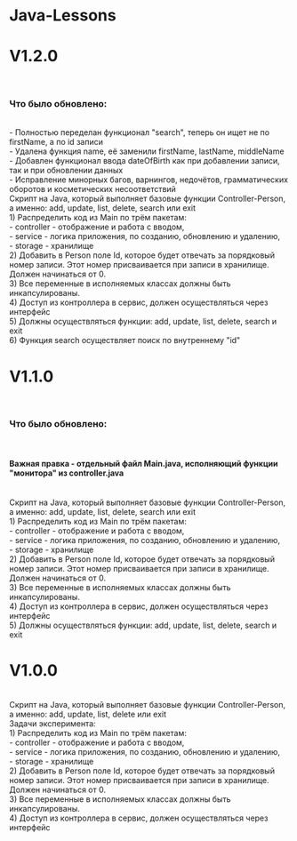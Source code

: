 # Java-Lessons   <br />
<h1>V1.2.0</h1>  <br />
<h3>Что было обновлено:</h3>   <br />
- Полностью переделан функционал "search", теперь он ищет не по firstName, а по id записи   <br />
- Удалена функция name, её заменили firstName, lastName, middleName   <br />
- Добавлен функционал ввода dateOfBirth как при добавлении записи, так и при обновлении данных   <br />
- Исправление минорных багов, варнингов, недочётов, грамматических оборотов и косметических несоответствий   <br />
Скрипт на Java, который выполняет базовые функции Controller-Person, а именно: add, update, list, delete, search или exit  <br />
1) Распределить код из Main по трём пакетам:  <br />
- controller - отображение и работа с вводом,  <br />
- service - логика приложения, по созданию, обновлению и удалению,  <br />
- storage - хранилище  <br />
2) Добавить в Person поле Id, которое будет отвечать за порядковый номер записи. Этот номер присваивается при записи в хранилище. Должен начинаться от 0. <br /> 
3) Все переменные в исполняемых классах должны быть инкапсулированы.  <br />
4) Доступ из контроллера в сервис, должен осуществляться через интерфейс  <br />
5) Должны осуществляться функции: add, update, list, delete, search и exit  <br />
6) Функция search осуществляет поиск по внутреннему "id"   <br />
<h1>V1.1.0</h1>  <br />
<h3>Что было обновлено:</h3>   <br />
<h4>Важная правка - отдельный файл Main.java, исполняющий функции "монитора" из controller.java</h4>  <br />
Скрипт на Java, который выполняет базовые функции Controller-Person, а именно: add, update, list, delete, search или exit  <br />
1) Распределить код из Main по трём пакетам:  <br />
- controller - отображение и работа с вводом,  <br />
- service - логика приложения, по созданию, обновлению и удалению,  <br />
- storage - хранилище  <br />
2) Добавить в Person поле Id, которое будет отвечать за порядковый номер записи. Этот номер присваивается при записи в хранилище. Должен начинаться от 0. <br /> 
3) Все переменные в исполняемых классах должны быть инкапсулированы.  <br />
4) Доступ из контроллера в сервис, должен осуществляться через интерфейс  <br />
5) Должны осуществляться функции: add, update, list, delete, search и exit  <br />
<h1>V1.0.0</h1>  <br />
Скрипт на Java, который выполняет базовые функции Controller-Person, а именно: add, update, list, delete или exit <br /> 
Задачи эксперимента:  <br />
1) Распределить код из Main по трём пакетам:  <br />
- controller - отображение и работа с вводом,  <br />
- service - логика приложения, по созданию, обновлению и удалению,  <br />
- storage - хранилище  <br />
2) Добавить в Person поле Id, которое будет отвечать за порядковый номер записи. Этот номер присваивается при записи в хранилище. Должен начинаться от 0.  <br />
3) Все переменные в исполняемых классах должны быть инкапсулированы.  <br />
4) Доступ из контроллера в сервис, должен осуществляться через интерфейс  <br />
